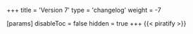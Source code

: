 +++
title = 'Version 7'
type = 'changelog'
weight = -7

[params]
  disableToc = false
  hidden = true
+++
{{< piratify >}}
